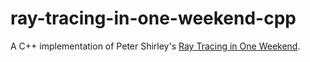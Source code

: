 # ray-tracing-in-one-weekend-cpp

A C++ implementation of Peter Shirley's [Ray Tracing in One Weekend](https://raytracing.github.io/books/RayTracingInOneWeekend.html).
